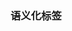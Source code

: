 <!--
 * @Author: shenjianfei
 * @Date: 2021-03-11 09:44:32
 * @LastEditors: shenjianfei
 * @LastEditTime: 2021-03-11 15:25:13
-->
### 语义化标签